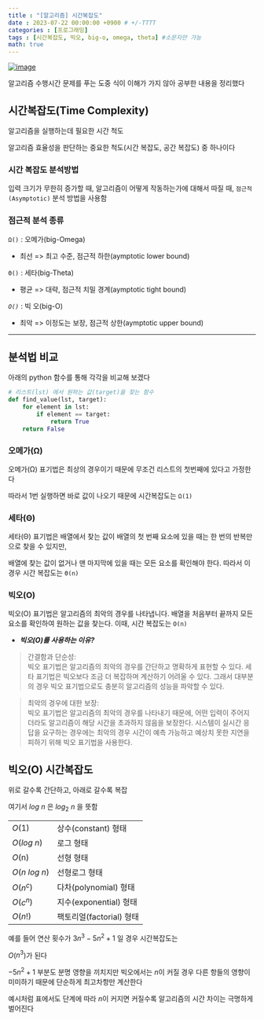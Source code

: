 ```yaml
---
title : "[알고리즘] 시간복잡도"
date : 2023-07-22 00:00:00 +0900 # +/-TTTT
categories : [프로그래밍]
tags : [시간복잡도, 빅오, big-o, omega, theta] #소문자만 가능
math: true
---
```

[![image](https://github.com/trulyeven/trulyeven.github.io/assets/113951017/b76c5085-48d4-455a-8c57-f4a7ab172f61)](https://www.acmicpc.net/)

알고리즘 수행시간 문제를 푸는 도중 식이 이해가 가지 않아 공부한 내용을 정리했다

## 시간복잡도(Time Complexity)

알고리즘을 실행하는데 필요한 시간 척도

알고리즘 효율성을 판단하는 중요한 척도(시간 복잡도, 공간 복잡도) 중 하나이다


### 시간 복잡도 분석방법

입력 크기가 무한히 증가할 때, 알고리즘이 어떻게 작동하는가에 대해서 따질 때, `점근적(Asymptotic)` 분석 방법을 사용함
     
### 점근적 분석 종류

`Ω()` : 오메가(big-Omega)
- 최선 => 최고 수준, 점근적 하한(aymptotic lower bound)

`Θ()` : 세타(big-Theta)
- 평균 => 대략, 점근적 치밀 경계(aymptotic tight bound)

*`O()`* : 빅 오(big-O)
- 최악 => 이정도는 보장, 점근적 상한(aymptotic upper bound)

---

## 분석법 비교

아래의 python 함수를 통해 각각을 비교해 보겠다

```py
# 리스트(lst) 에서 원하는 값(target)을 찾는 함수
def find_value(lst, target):
    for element in lst:
        if element == target:
            return True
    return False
```
### 오메가(Ω)

오메가(Ω) 표기법은 최상의 경우이기 때문에 무조건 리스트의 첫번째에 있다고 가정한다

따라서 1번 실행하면 바로 값이 나오기 때문에 시간복잡도는 `Ω(1)`

### 세타(Θ)

세타(Θ) 표기법은 배열에서 찾는 값이 배열의 첫 번째 요소에 있을 때는 한 번의 반복만으로 찾을 수 있지만,

배열에 찾는 값이 없거나 맨 마지막에 있을 때는 모든 요소를 확인해야 한다. 따라서 이 경우 시간 복잡도는 `Θ(n)`

### 빅오(O)

빅오(O) 표기법은 알고리즘의 최악의 경우를 나타냅니다. 배열을 처음부터 끝까지 모든 요소를 확인하여 원하는 값을 찾는다.
이때, 시간 복잡도는 `O(n)`


- ***빅오(O)를 사용하는 이유?***

> 간결함과 단순성:  
빅오 표기법은 알고리즘의 최악의 경우를 간단하고 명확하게 표현할 수 있다. 세타 표기법은 빅오보다 조금 더 복잡하며 계산하기 어려울 수 있다. 그래서 대부분의 경우 빅오 표기법으로도 충분히 알고리즘의 성능을 파악할 수 있다.

> 최악의 경우에 대한 보장:  
빅오 표기법은 알고리즘의 최악의 경우를 나타내기 때문에, 어떤 입력이 주어지더라도 알고리즘이 해당 시간을 초과하지 않음을 보장한다. 시스템이 실시간 응답을 요구하는 경우에는 최악의 경우 시간이 예측 가능하고 예상치 못한 지연을 피하기 위해 빅오 표기법을 사용한다.

## 빅오(O) 시간복잡도

위로 갈수록 간단하고, 아래로 갈수록 복잡

여기서 $log~n$ 은 $log_2~n$ 을 뜻함

|  |  |
|:--|:--|
|*O*(1)         | 상수(constant) 형태   |
|*O*($log~n$)     | 로그 형태 |
|*O*(n)         | 선형 형태 |
|*O*($n~log~n$) | 선형로그 형태 |
|*O*($n^c$)     | 다차(polynomial) 형태 |
|*O*($c^n$)     | 지수(exponential) 형태    |
|*O*($n!$)      | 팩토리얼(factorial) 형태  |


예를 들어 연산 횟수가 $3n^3 - 5n^2 + 1$ 일 경우 시간복잡도는

*O*($n^3$)가 된다

$- 5n^2 + 1$ 부분도 분명 영향을 끼치지만 빅오에서는 $n$이 커질 경우 다른 항들의 영향이 미미하기 때문에 단순하게 최고차항만 계산한다

예시처럼 표에서도 단계에 따라 $n$이 커지면 커질수록 알고리즘의 시간 차이는 극명하게 벌어진다
